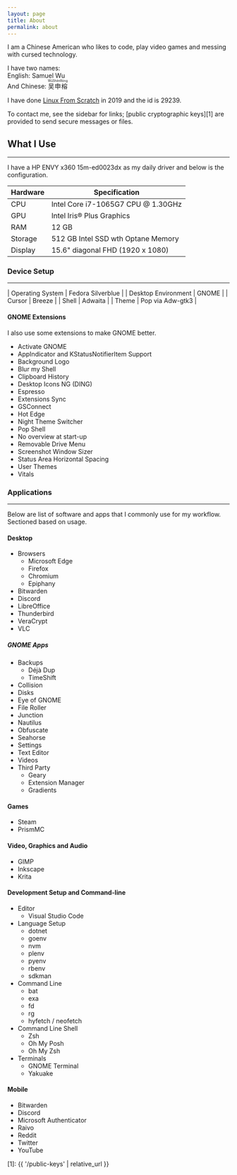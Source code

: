 ```yaml
---
layout: page
title: About
permalink: about
---
```


I am a Chinese American who likes to code, play video games and messing with
cursed technology.

<!-- markdownlint-disable -->

I have two names:<br>
English: Samuel Wu<br>
And Chinese: <ruby>吴申榕<rp>(</rp><rt>WūShēnRóng</rt><rp>)</rp></ruby>

<!-- markdownlint-restore -->

I have done [Linux From Scratch](https://www.linuxfromscratch.org/) in 2019 and
the id is 29239.

To contact me, see the sidebar for links; [public cryptographic keys][1] are
provided to send secure messages or files.

## What I Use

---

I have a HP ENVY x360 15m-ed0023dx as my daily driver and below is the
configuration.

| Hardware | Specification                      |
| -------- | ---------------------------------- |
| CPU      | Intel Core i7-1065G7 CPU @ 1.30GHz |
| GPU      | Intel Iris® Plus Graphics          |
| RAM      | 12 GB                              |
| Storage  | 512 GB Intel SSD wth Optane Memory |
| Display  | 15.6" diagonal FHD (1920 x 1080)   |

### Device Setup

---

| Operating System    | Fedora Silverblue |
| Desktop Environment | GNOME             |
| Cursor              | Breeze            |
| Shell               | Adwaita           |
| Theme               | Pop via Adw-gtk3  |

#### GNOME Extensions

I also use some extensions to make GNOME better.

* Activate GNOME
* AppIndicator and KStatusNotifierItem Support
* Background Logo
* Blur my Shell
* Clipboard History
* Desktop Icons NG (DING)
* Espresso
* Extensions Sync
* GSConnect
* Hot Edge
* Night Theme Switcher
* Pop Shell
* No overview at start-up
* Removable Drive Menu
* Screenshot Window Sizer
* Status Area Horizontal Spacing
* User Themes
* Vitals

### Applications

---

Below are list of software and apps that I commonly use for my workflow.
Sectioned based on usage.

#### Desktop

* Browsers
  * Microsoft Edge
  * Firefox
  * Chromium
  * Epiphany
* Bitwarden
* Discord
* LibreOffice
* Thunderbird
* VeraCrypt
* VLC

##### GNOME Apps

* Backups
  * Déjà Dup
  * TimeShift
* Collision
* Disks
* Eye of GNOME
* File Roller
* Junction
* Nautilus
* Obfuscate
* Seahorse
* Settings
* Text Editor
* Videos
* Third Party
  * Geary
  * Extension Manager
  * Gradients

#### Games

* Steam
* PrismMC

#### Video, Graphics and Audio

* GIMP
* Inkscape
* Krita

#### Development Setup and Command-line

* Editor
  * Visual Studio Code
* Language Setup
  * dotnet
  * goenv
  * nvm
  * plenv
  * pyenv
  * rbenv
  * sdkman
* Command Line
  * bat
  * exa
  * fd
  * rg
  * hyfetch / neofetch
* Command Line Shell
  * Zsh
  * Oh My Posh
  * Oh My Zsh
* Terminals
  * GNOME Terminal
  * Yakuake

#### Mobile

* Bitwarden
* Discord
* Microsoft Authenticator
* Raivo
* Reddit
* Twitter
* YouTube

[1]: {{ '/public-keys' | relative_url }}
